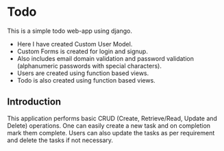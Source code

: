 # Todo 
This is a simple todo web-app using django.
* Here I have created Custom User Model.
* Custom Forms is created for login and signup.
* Also includes email domain validation and password validation (alphanumeric passwords with special characters).
* Users are created using function based views.
* Todo is also created using function based views.

## Introduction
This application performs basic CRUD (Create, Retrieve/Read, Update and Delete) operations. One can easily create a new task and on completion mark them complete.
Users can also update the tasks as per requirement and delete the tasks if not necessary.
